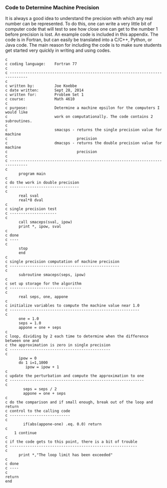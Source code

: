 ### Code to Determine Machine Precision

It is always a good idea to understand the precision with which any real number can be represented. To do this, one can write a
very little bit of computer code that will test to see how close one can get to the number 1 before precision is lost. An example
code is included in this appendix. The code is in Fortran, but can easily be translated into a C/C++, Python, or Java code. The
main reason for including the code is to make sure students get started very quickly in writing and using codes.

    c
    c coding language:    Fortran 77
    c
    c ------------------------------------------------------------------------------
    c
    c written by:         Joe Koebbe
    c date written:       Sept 28, 2014
    c written for:        Problem Set 1
    c course:             Math 4610
    c
    c purpose:            Determine a machine epsilon for the computers I would like
    c                     work on computationally. The code contains 2 subroutines.
    c
    c                     smacsps - returns the single precision value for machine
    c                               precision
    c                     dmacsps - returns the double precision value for machine
    c                               precision
    c
    c ------------------------------------------------------------------------------
    c
          program main
    c
    c do the work in double precision
    c -------------------------------
    c
          real sval
          real*8 dval
    c
    c single precision test
    c ---------------------
    c
          call smaceps(sval, ipow)
          print *, ipow, sval
    c
    c done
    c ----
    c
          stop
          end
    c
    c single precision computation of machine precision
    c -------------------------------------------------
    c
          subroutine smaceps(seps, ipow)
    c
    c set up storage for the algorithm
    c --------------------------------
    c
          real seps, one, appone
    c
    c initialize variables to compute the machine value near 1.0
    c ----------------------------------------------------------
    c
          one = 1.0
          seps = 1.0
          appone = one + seps
    c
    c loop, dividing by 2 each time to determine when the difference between one and
    c the approximation is zero in single precision
    c ---------------------------------------------
    c
          ipow = 0
          do 1 i=1,1000
             ipow = ipow + 1
    c
    c update the perturbation and compute the approximation to one
    c ------------------------------------------------------------
    c
            seps = seps / 2
            appone = one + seps
    c
    c do the comparison and if small enough, break out of the loop and return
    c control to the calling code
    c ---------------------------
    c
            if(abs(appone-one) .eq. 0.0) return
    c
        1 continue
    c
    c if the code gets to this point, there is a bit of trouble
    c ---------------------------------------------------------
    c
          print *,"The loop limit has been exceeded"
    c
    c done
    c ----
    c
    return
    end
